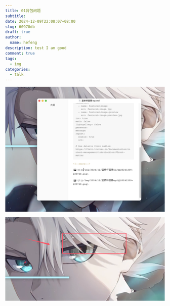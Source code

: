 ```yaml
---
title: 01背包问题
subtitle:
date: 2024-12-09T22:08:07+08:00
slug: 60970db
draft: true
author: 
  name: hefeng
description: test I am good
comment: true
tags:
  - img
categories:
  - talk
---
```


<!--more-->

![1](/img/2024/12/蓝桥杯国赛wp/2.png)

![1](/img/2024/12/蓝桥杯国赛wp/QQ20241209-220740.png)
